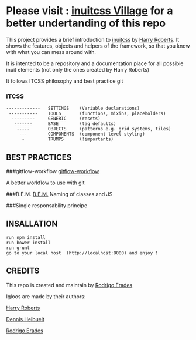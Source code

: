 # Please visit : [inuitcss Village](http://inuit-village.github.io/inuit-village/) for a better undertanding of this repo


This project provides a brief introduction to [inuitcss](https://github.com/inuitcss) by [Harry Roberts](https://github.com/csswizardry). 
It shows the features, objects and helpers of the framework, so that you know with what you can mess around with.

It is intented to be a repository and a documentation place for all possible inuit elements (not only the ones created by Harry Roberts)


It follows ITCSS philosophy and best practice
git 

### ITCSS
               
    -------------   SETTINGS    (Variable declarations)
     -----------    TOOLS       (functions, mixins, placeholders)
      ---------     GENERIC     (resets)
       -------      BASE        (tag defaults)
        -----       OBJECTS     (patterns e.g. grid systems, tiles)
         ---        COMPONENTS  (component level styling)
          -         TRUMPS      (!importants)
    
        
## BEST PRACTICES

###gitflow-workflow
[gitflow-workflow](https://www.atlassian.com/git/tutorials/comparing-workflows/gitflow-workflow)

A better workflow to use with git

###B.E.M.
[B.E.M.](https://en.bem.info/methodology/quick-start/)
Naming of classes and JS

###Single responsability principe
[](http://inuit-village.github.io/inuit-village/#sr)


## INSALLATION

    run npm install
    run bower install
    run grunt 
    go to your local host  (http://localhost:8000) and enjoy !

##



## CREDITS

This repo is created and maintain by [Rodrigo Erades](https://github.com/area73)

Igloos are made by their authors:


[Harry Roberts](https://github.com/csswizardry)

[Dennis Heibuelt](https://github.com/csshugs)

[Rodrigo Erades](https://github.com/area73)
